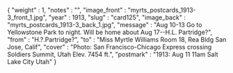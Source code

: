 {
  "weight" : 1,
  "notes" : "",
  "image_front" : "myrts_postcards_1913-3_front_1.jpg",
  "year" : 1913,
  "slug" : "card125",
  "image_back" : "myrts_postcards_1913-3_back_1.jpg",
  "message" : "Aug 10-13 Go to Yellowstone Park to night. Will be home about Aug 17--H.L. Partridge?",
  "from" : "H.?.Partridge?",
  "to" : "Miss Myrtle Williams Room 18, Rea Bldg San Jose, Calif",
  "cover" : "Photo: San Francisco-Chicago Express crossing Soldiers Summit, Utah Elev. 7454 ft.",
  "postmark" : "1913: Aug 11 11am Salt Lake City Utah"
}
